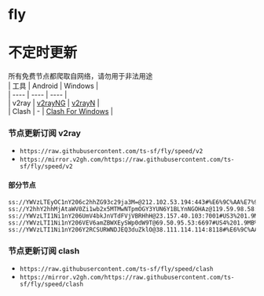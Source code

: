 # fly
# 不定时更新
所有免费节点都爬取自网络，请勿用于非法用途  
|  工具  | Android  | Windows  |  
|  ----  | ----   | ----  |  
| v2ray  | [v2rayNG](https://github.com/2dust/v2rayNG/releases) | [v2rayN](https://github.com/2dust/v2rayN/releases) |  
| Clash  | - | [Clash For Windows](https://github.com/2dust/clashN/releases) | 
  
### 节点更新订阅  v2ray
- `https://raw.githubusercontent.com/ts-sf/fly/speed/v2`  
- `https://mirror.v2gh.com/https://raw.githubusercontent.com/ts-sf/fly/speed/v2`  

#### 部分节点  
``` 
ss://YWVzLTEyOC1nY206c2hhZG93c29ja3M=@212.102.53.194:443#%E6%9C%AA%E7%9F%A57%2020.0MB%2Fs
ss://Y2hhY2hhMjAtaWV0Zi1wb2x5MTMwNTpmOGY3YUN6Y1BLYnNGOHAz@119.59.98.58:990#%E6%9C%AA%E7%9F%A510%20410.6KB%2Fs
ss://YWVzLTI1Ni1nY206UmV4bkJnVTdFVjVBRHhH@23.157.40.103:7001#US3%201.9MB%2Fs
ss://YWVzLTI1Ni1nY206VEV6amZBWXEySWp0dW9T@69.50.95.53:6697#US4%201.9MB%2Fs
ss://YWVzLTI1Ni1nY206Y2RCSURWNDJEQ3duZklO@38.111.114.114:8118#%E6%9C%AA%E7%9F%A522%201.9MB%2Fs
```
### 节点更新订阅  clash
- `https://raw.githubusercontent.com/ts-sf/fly/speed/clash`  
- `https://mirror.v2gh.com/https://raw.githubusercontent.com/ts-sf/fly/speed/clash`  


